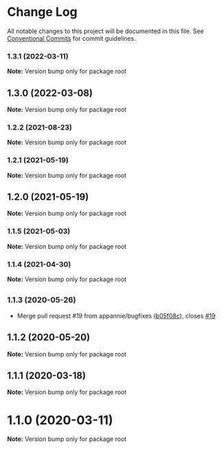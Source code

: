 # Change Log

All notable changes to this project will be documented in this file.
See [Conventional Commits](https://conventionalcommits.org) for commit guidelines.

### 1.3.1 (2022-03-11)

**Note:** Version bump only for package root





## 1.3.0 (2022-03-08)

**Note:** Version bump only for package root





### 1.2.2 (2021-08-23)

**Note:** Version bump only for package root





### 1.2.1 (2021-05-19)

**Note:** Version bump only for package root





## 1.2.0 (2021-05-19)

**Note:** Version bump only for package root





### 1.1.5 (2021-05-03)

**Note:** Version bump only for package root





### 1.1.4 (2021-04-30)

**Note:** Version bump only for package root





## <small>1.1.3 (2020-05-26)</small>

* Merge pull request #19 from appannie/bugfixes ([b05f08c](https://github.com/appannie/ab-testing/commit/b05f08c)), closes [#19](https://github.com/appannie/ab-testing/issues/19)





## 1.1.2 (2020-05-20)

**Note:** Version bump only for package root





## 1.1.1 (2020-03-18)

**Note:** Version bump only for package root





# 1.1.0 (2020-03-11)

**Note:** Version bump only for package root
